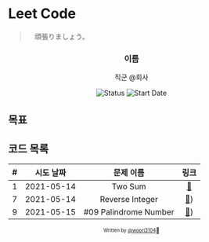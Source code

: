 # Leet Code

>　頑張りましょう。

<div align="center">

<h3> 이름 </h3>
<p>직군 @회사</p>

![Status](https://img.shields.io/badge/MunziYa-blue.svg)
![Start Date](https://img.shields.io/badge/Start%20Date-2021--05--13-23d16b.svg)


</div>

## 목표


## 코드 목록

| # | 시도 날짜  | 문제 이름 |             링크             |
| :--: | :--------: | :-------: | :--------------------------: |
|  1   | 2021-05-14 | Two Sum| [:link:](code/001TwoSum.cs) |
|  7   | 2021-05-14 | Reverse Integer| [:link:](code/#007ReverseInteger)) |
|  9   | 2021-05-15 | #09 Palindrome Number| [:link:](code/#009PalindromeNumber)) |

<div align="center">

<sub><sup>Written by <a href="https://github.com/woori3105">@woori3104</a></sup></sub><small>🍕</small>

</div>